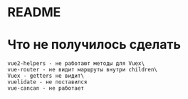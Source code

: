 # README


# Что не получилось сделать
```
vue2-helpers - не работают методы для Vuex\
vue-router - не видит маршруты внутри children\
Vuex - getters не видит\
vuelidate - не поставился
vue-cancan - не работает
```
